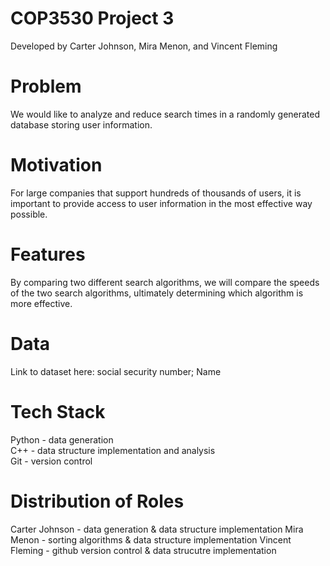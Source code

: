 # COP3530 Project 3
Developed by Carter Johnson, Mira Menon, and Vincent Fleming

# Problem
We would like to analyze and reduce search times in a randomly generated database storing user information.

# Motivation
For large companies that support hundreds of thousands of users, it is important to provide access to user information in the most effective way possible.

# Features
By comparing two different search algorithms, we will compare the speeds of the two search algorithms, ultimately determining which algorithm is more effective.

# Data
Link to dataset here: social security number; Name

# Tech Stack
Python - data generation <br />
C++ - data structure implementation and analysis <br />
Git - version control 

# Distribution of Roles
Carter Johnson - data generation & data structure implementation
Mira Menon - sorting algorithms & data structure implementation
Vincent Fleming - github version control & data strucutre implementation
